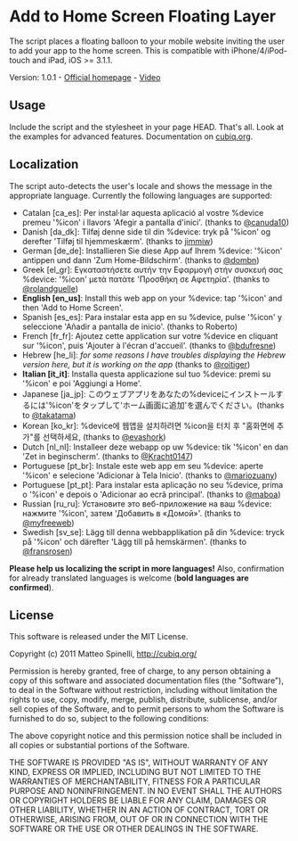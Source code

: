 Add to Home Screen Floating Layer
=================================

The script places a floating balloon to your mobile website inviting the user to add your app to the home screen. This is compatible with iPhone/4/iPod-touch and iPad, iOS >= 3.1.1.

Version: 1.0.1 - [Official homepage](http://cubiq.org/add-to-home-screen) - [Video](http://vimeo.com/19090537)

## Usage
Include the script and the stylesheet in your page HEAD. That's all. Look at the examples for advanced features. Documentation on [cubiq.org](http://cubiq.org/add-to-home-screen).

## Localization
The script auto-detects the user's locale and shows the message in the appropriate language. Currently the following languages are supported:

- Catalan [ca_es]: Per instal·lar aquesta aplicació al vostre %device premeu '%icon' i llavors 'Afegir a pantalla d'inici'. (thanks to [@canuda10](http://twitter.com/#!/canuda10))
- Danish [da_dk]: Tilføj denne side til din %device: tryk på '%icon' og derefter 'Tilføj til hjemmeskærm'. (thanks to [jimmiw](https://github.com/jimmiw))
- German [de_de]: Installieren Sie diese App auf Ihrem %device: '%icon' antippen und dann 'Zum Home-Bildschirm'. (thanks to [@dombn](http://twitter.com/#!/dombn))
- Greek [el_gr]: Εγκαταστήσετε αυτήν την Εφαρμογή στήν συσκευή σας %device: '%icon' μετά πατάτε 'Προσθήκη σε Αφετηρία'. (thanks to [@rolandguelle](http://twitter.com/#!/rolandguelle))
- **English [en_us]**: Install this web app on your %device: tap '%icon' and then 'Add to Home Screen'.
- Spanish [es_es]: Para instalar esta app en su %device, pulse '%icon' y seleccione 'Añadir a pantalla de inicio'. (thanks to Roberto)
- French [fr_fr]: Ajoutez cette application sur votre %device en cliquant sur '%icon', puis 'Ajouter à l'écran d'accueil'. (thanks to [@bdufresne](http://twitter.com/#!/bdufresne))
- Hebrew [he\_li]: _for some reasons I have troubles displaying the Hebrew version here, but it is working on the app_ (thanks to [@roitiger](http://twitter.com/#!/roitiger))
- **Italian [it_it]**: Installa questa applicazione sul tuo %device: premi su '%icon' e poi 'Aggiungi a Home'.
- Japanese [ja_jp]: このウェブアプリをあなたの%deviceにインストールするには'%icon'をタップして'ホーム画面に追加'を選んでください。(thanks to [@takatama](http://twitter.com/#!/takatama))
- Korean [ko_kr]: %device에 웹앱을 설치하려면 %icon을 터치 후 "홈화면에 추가"를 선택하세요, (thanks to [@evashork](http://twitter.com/#!/evashork))
- Dutch [nl_nl]: Installeer deze webapp op uw %device: tik '%icon' en dan 'Zet in beginscherm'. (thanks to [@Kracht0147](http://twitter.com/#!/Kracht0147))
- Portuguese [pt_br]: Instale este web app em seu %device: aperte '%icon' e selecione 'Adicionar à Tela Inicio'. (thanks to [@mariozuany](http://twitter.com/#!/mariozuany))
- Portuguese [pt_pt]: Para instalar esta aplicação no seu %device, prima o '%icon' e depois o 'Adicionar ao ecrã principal'. (thanks to [@maboa](http://twitter.com/#!/maboa))
- Russian [ru_ru]: Установите это веб-приложение на ваш %device: нажмите '%icon', затем 'Добавить в «Домой»'. (thanks to [@myfreeweb](http://twitter.com/#!/myfreeweb))
- Swedish [sv_se]: Lägg till denna webbapplikation på din %device: tryck på '%icon' och därefter 'Lägg till på hemskärmen'. (thanks to [@fransrosen](http://twitter.com/#!/fransrosen))

**Please help us localizing the script in more languages!** Also, confirmation for already translated languages is welcome (**bold languages are confirmed**).

## License

This software is released under the MIT License.

Copyright (c) 2011 Matteo Spinelli, http://cubiq.org/

Permission is hereby granted, free of charge, to any person
obtaining a copy of this software and associated documentation
files (the "Software"), to deal in the Software without
restriction, including without limitation the rights to use,
copy, modify, merge, publish, distribute, sublicense, and/or sell
copies of the Software, and to permit persons to whom the
Software is furnished to do so, subject to the following
conditions:

The above copyright notice and this permission notice shall be
included in all copies or substantial portions of the Software.

THE SOFTWARE IS PROVIDED "AS IS", WITHOUT WARRANTY OF ANY KIND,
EXPRESS OR IMPLIED, INCLUDING BUT NOT LIMITED TO THE WARRANTIES
OF MERCHANTABILITY, FITNESS FOR A PARTICULAR PURPOSE AND
NONINFRINGEMENT. IN NO EVENT SHALL THE AUTHORS OR COPYRIGHT
HOLDERS BE LIABLE FOR ANY CLAIM, DAMAGES OR OTHER LIABILITY,
WHETHER IN AN ACTION OF CONTRACT, TORT OR OTHERWISE, ARISING
FROM, OUT OF OR IN CONNECTION WITH THE SOFTWARE OR THE USE OR
OTHER DEALINGS IN THE SOFTWARE.
